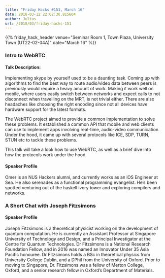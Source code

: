 ```yaml
---
title: "Friday Hacks #151, March 16"
date: 2018-03-12 22:02:30.815604
author: Julius
url: /2018/03/friday-hacks-151
---
```


{{% friday_hack_header venue="Seminar Room 1, Town Plaza, University Town (UT22-02-04A)" date="March 16" %}}


### Intro to WebRTC

#### Talk Description:

Implementing skype by yourself used to be a daunting task. Coming up with algorithms to find the best way to route audio/video data between peers is previously would require a heavy amount of work. Making it work well on mobile, where users easily switch between networks and expect calls to not disconnect when travelling on the MRT, is not trivial either. There are also headaches like choosing the right encoding since not all devices have hardware support for the latest formats.

The WebRTC project aimed to provide a common implementation to solve these problems. It established a common API that mobile and web clients can use to implement apps involving real-time, audio-video communication. Under the hood, it came up with several protocols like ICE, SDP, TURN, STUN etc to tackle these problems.

This talk will take a look how to use WebRTC, as well as a brief dive into how the protocols work under the hood.

#### Speaker Profile

Omer is an NUS Hackers alumni, and currently works as an iOS Engineer at Sea. He also serenades as a functional programming evangelist. He’s been spotted venturing out of the haskell ivory tower and exploring compilers and networks.


### A Short Chat with Joseph Fitzsimons

#### Speaker Profile

Joseph Fitzsimons is a theoretical physicist working on the development of quantum computation. He is currently an Assistant Professor at Singapore University of Technology and Design, and a Principal Investigator at the Centre for Quantum Technologies. Dr Fitzsimons is a National Research Foundation Fellow, and in 2016 was named an Innovator Under 35 Asia Pacific honouree. Dr Fitzsimons holds a BSc in theoretical physics from University College Dublin, and a DPhil from the University of Oxford. Prior to moving to Singapore, Dr. Fitzsimons was a fellow of Merton College, Oxford, and a senior research fellow in Oxford’s Department of Materials.


